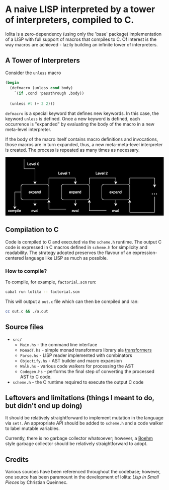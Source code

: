 # A naive LISP interpreted by a tower of interpreters, compiled to C.

lolita is a zero-dependency (using only the 'base' package) implementation of a LISP with full support of macros
that compiles to C. Of interest is the way macros are achieved - lazily building an infinite tower of interpreters.

## A Tower of Interpreters

Consider the `unless` macro
```scheme
(begin
  (defmacro (unless cond body)
    `(if ,cond 'passthrough ,body))

  (unless #t (+ 2 2)))
```
`defmacro` is a special keyword that defines new keywords. In this case,
the keyword `unless` is defined. Once a new keyword is defined, each occurrence
is "expanded" by evaluating the body of the macro in a new meta-level interpreter.

If the body of the macro itself contains macro definitions and invocations,
those macros are in turn expanded, thus, a new meta-meta-level interpreter is created.
The process is repeated as many times as necessary.

<p align="center">
  <img src="assets/tower.svg" alt="Tower of interpreters">
</p>

## Compilation to C

Code is compiled to C and executed via the `scheme.h` runtime. The output C code is expressed in C macros
defined in `scheme.h` for simplicity and readability. The strategy adopted preserves the flavour of an
expression-centered language like LISP as much as possible.

### How to compile?

To compile, for example, `factorial.scm` run:
```bash
cabal run lolita -- factorial.scm
```
This will output a `out.c` file which can then be compiled and ran:
```bash
cc out.c && ./a.out
```
## Source files

- `src/`
  - `Main.hs` - the command line interface
  - `MonadT.hs` - simple monad transformers library ala [transformers](https://hackage.haskell.org/package/transformers)
  - `Parse.hs` - LISP reader implemented with combinators
  - `Objectify.hs` - AST builder and macro expansion
  - `Walk.hs` - various code walkers for processing the AST
  - `Codegen.hs` - performs the final step of converting the processed AST to C code.
- `scheme.h` - the C runtime required to execute the output C code

## Leftovers and limitations (things I meant to do, but didn't end up doing)

It should be relatively straightforward to implement mutation in the language via `set!`. An appropriate API
should be added to `scheme.h` and a code walker to label mutable variables.

Currently, there is no garbage collector whatsoever; however, a [Boehm](https://en.wikipedia.org/wiki/Boehm_garbage_collector) style
garbage collector should be relatively straightforward to adopt.

## Credits

Various sources have been referenced throughout the codebase; however, one source has been paramount
in the development of lolita: _Lisp in Small Pieces_ by Christian Queinnec.
